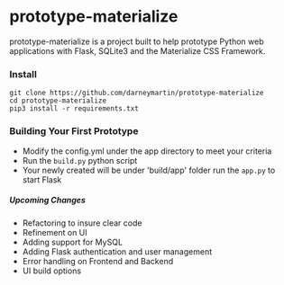 # prototype-materialize

prototype-materialize is a project built to help prototype Python web applications with Flask, SQLite3 and the Materialize CSS Framework.

### Install
```
git clone https://github.com/darneymartin/prototype-materialize
cd prototype-materialize
pip3 install -r requirements.txt
```

### Building Your First Prototype
* Modify the config.yml under the app directory to meet your criteria
* Run the `build.py` python script
* Your newly created will be under 'build/app' folder run the `app.py` to start Flask


##### Upcoming Changes
* Refactoring to insure clear code
* Refinement on UI
* Adding support for MySQL
* Adding Flask authentication and user management
* Error handling on Frontend and Backend
* UI build options
